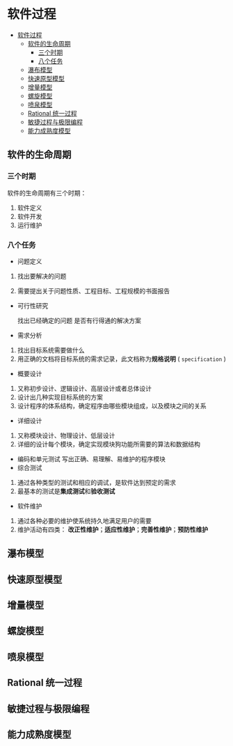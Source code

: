 # 软件过程

- [软件过程](#软件过程)
    - [软件的生命周期](#软件的生命周期)
        - [三个时期](#三个时期)
        - [八个任务](#八个任务)
    - [瀑布模型](#瀑布模型)
    - [快速原型模型](#快速原型模型)
    - [增量模型](#增量模型)
    - [螺旋模型](#螺旋模型)
    - [喷泉模型](#喷泉模型)
    - [Rational 统一过程](#rational-统一过程)
    - [敏捷过程与极限编程](#敏捷过程与极限编程)
    - [能力成熟度模型](#能力成熟度模型)

## 软件的生命周期

### 三个时期

软件的生命周期有三个时期：
1. 软件定义
2. 软件开发
3. 运行维护

### 八个任务

-  问题定义

1. 找出要解决的问题

2. 需要提出关于问题性质、工程目标、工程规模的书面报告

- 可行性研究
 
    找出已经确定的问题 是否有行得通的解决方案

-  需求分析
  1. 找出目标系统需要做什么
  2. 用正确的文档将目标系统的需求记录，此文档称为**规格说明** ( `specification` )
-  概要设计
1. 又称初步设计、逻辑设计、高层设计或者总体设计
2. 设计出几种实现目标系统的方案
3. 设计程序的体系结构，确定程序由哪些模块组成，以及模块之间的关系
-  详细设计
1. 又称模块设计、物理设计、低层设计
2. 详细的设计每个模块，确定实现模块狗功能所需要的算法和数据结构
-  编码和单元测试
写出正确、易理解、易维护的程序模块
-  综合测试
1. 通过各种类型的测试和相应的调试，是软件达到预定的需求
2. 最基本的测试是**集成测试**和**验收测试**
-  软件维护
1. 通过各种必要的维护使系统持久地满足用户的需要
2. 维护活动有四类： **改正性维护**；**适应性维护**；**完善性维护**；**预防性维护**

## 瀑布模型
## 快速原型模型
## 增量模型
## 螺旋模型
## 喷泉模型
## Rational 统一过程
## 敏捷过程与极限编程
## 能力成熟度模型
